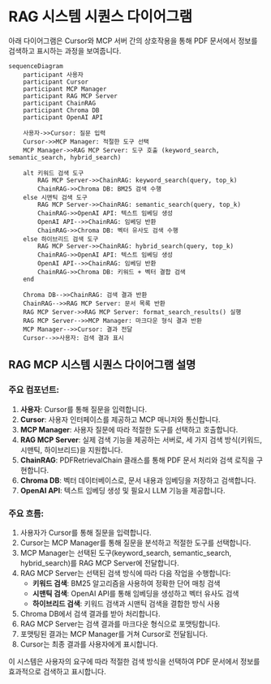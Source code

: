 # RAG 시스템 시퀀스 다이어그램

아래 다이어그램은 Cursor와 MCP 서버 간의 상호작용을 통해 PDF 문서에서 정보를 검색하고 표시하는 과정을 보여줍니다.

```mermaid
sequenceDiagram
    participant 사용자
    participant Cursor
    participant MCP Manager
    participant RAG MCP Server
    participant ChainRAG
    participant Chroma DB
    participant OpenAI API

    사용자->>Cursor: 질문 입력
    Cursor->>MCP Manager: 적절한 도구 선택
    MCP Manager->>RAG MCP Server: 도구 호출 (keyword_search, semantic_search, hybrid_search)
    
    alt 키워드 검색 도구
        RAG MCP Server->>ChainRAG: keyword_search(query, top_k)
        ChainRAG->>Chroma DB: BM25 검색 수행
    else 시맨틱 검색 도구
        RAG MCP Server->>ChainRAG: semantic_search(query, top_k)
        ChainRAG->>OpenAI API: 텍스트 임베딩 생성
        OpenAI API-->>ChainRAG: 임베딩 반환
        ChainRAG->>Chroma DB: 벡터 유사도 검색 수행
    else 하이브리드 검색 도구
        RAG MCP Server->>ChainRAG: hybrid_search(query, top_k)
        ChainRAG->>OpenAI API: 텍스트 임베딩 생성
        OpenAI API-->>ChainRAG: 임베딩 반환
        ChainRAG->>Chroma DB: 키워드 + 벡터 결합 검색
    end
    
    Chroma DB-->>ChainRAG: 검색 결과 반환
    ChainRAG-->>RAG MCP Server: 문서 목록 반환
    RAG MCP Server->>RAG MCP Server: format_search_results() 실행
    RAG MCP Server-->>MCP Manager: 마크다운 형식 결과 반환
    MCP Manager-->>Cursor: 결과 전달
    Cursor-->>사용자: 검색 결과 표시
```

## RAG MCP 시스템 시퀀스 다이어그램 설명

### 주요 컴포넌트:

1. **사용자**: Cursor를 통해 질문을 입력합니다.
2. **Cursor**: 사용자 인터페이스를 제공하고 MCP 매니저와 통신합니다.
3. **MCP Manager**: 사용자 질문에 따라 적절한 도구를 선택하고 호출합니다.
4. **RAG MCP Server**: 실제 검색 기능을 제공하는 서버로, 세 가지 검색 방식(키워드, 시맨틱, 하이브리드)을 지원합니다.
5. **ChainRAG**: PDFRetrievalChain 클래스를 통해 PDF 문서 처리와 검색 로직을 구현합니다.
6. **Chroma DB**: 벡터 데이터베이스로, 문서 내용과 임베딩을 저장하고 검색합니다.
7. **OpenAI API**: 텍스트 임베딩 생성 및 필요시 LLM 기능을 제공합니다.

### 주요 흐름:

1. 사용자가 Cursor를 통해 질문을 입력합니다.
2. Cursor는 MCP Manager를 통해 질문을 분석하고 적절한 도구를 선택합니다.
3. MCP Manager는 선택된 도구(keyword_search, semantic_search, hybrid_search)를 RAG MCP Server에 전달합니다.
4. RAG MCP Server는 선택된 검색 방식에 따라 다음 작업을 수행합니다:
   - **키워드 검색**: BM25 알고리즘을 사용하여 정확한 단어 매칭 검색
   - **시맨틱 검색**: OpenAI API를 통해 임베딩을 생성하고 벡터 유사도 검색
   - **하이브리드 검색**: 키워드 검색과 시맨틱 검색을 결합한 방식 사용
5. Chroma DB에서 검색 결과를 받아 처리합니다.
6. RAG MCP Server는 검색 결과를 마크다운 형식으로 포맷팅합니다.
7. 포맷팅된 결과는 MCP Manager를 거쳐 Cursor로 전달됩니다.
8. Cursor는 최종 결과를 사용자에게 표시합니다.

이 시스템은 사용자의 요구에 따라 적절한 검색 방식을 선택하여 PDF 문서에서 정보를 효과적으로 검색하고 표시합니다. 